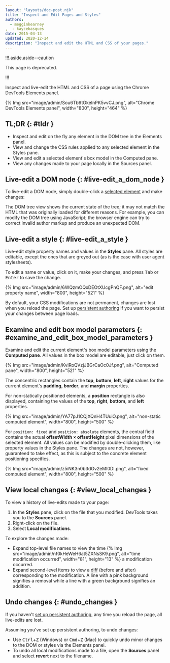 ```yaml
---
layout: "layouts/doc-post.njk"
title: "Inspect and Edit Pages and Styles"
authors:
  - megginkearney
,  - kaycebasques
date: 2015-04-13
updated: 2020-12-14
description: "Inspect and edit the HTML and CSS of your pages."
---
```


!!!.aside.aside--caution

This page is deprecated.

!!!

Inspect and live-edit the HTML and CSS of a page using the Chrome DevTools Elements panel.

{% Img src="image/admin/Sou6Tb9tOkeInPK5vvCJ.png", alt="Chrome DevTools Elements panel", width="800", height="464" %}

## TL;DR {: #tldr }

- Inspect and edit on the fly any element in the DOM tree in the Elements panel.
- View and change the CSS rules applied to any selected element in the Styles pane.
- View and edit a selected element's box model in the Computed pane.
- View any changes made to your page locally in the Sources panel.

## Live-edit a DOM node {: #live-edit_a_dom_node }

To live-edit a DOM node, simply double-click a [selected element][1] and make changes:

The DOM tree view shows the current state of the tree; it may not match the HTML that was originally
loaded for different reasons. For example, you can modify the DOM tree using JavaScript; the browser
engine can try to correct invalid author markup and produce an unexpected DOM.

## Live-edit a style {: #live-edit_a_style }

Live-edit style property names and values in the **Styles** pane. All styles are editable, except
the ones that are greyed out (as is the case with user agent stylesheets).

To edit a name or value, click on it, make your changes, and press <kbd class="kbd">Tab</kbd> or
<kbd class="kbd">Enter</kbd> to save the change.

{% Img src="image/admin/6WQzmOQxDEOtXUcgPnQF.png", alt="edit property name", width="800", height="521" %}

By default, your CSS modifications are not permanent, changes are lost when you reload the page. Set
up [persistent authoring][2] if you want to persist your changes between page loads.

## Examine and edit box model parameters {: #examine_and_edit_box_model_parameters }

Examine and edit the current element's box model parameters using the **Computed pane**. All values
in the box model are editable, just click on them.

{% Img src="image/admin/KvIRoQVzjJBGrCaOc0Jf.png", alt="Computed pane", width="800", height="521" %}

The concentric rectangles contain the **top**, **bottom**, **left**, **right** values for the
current element's **padding**, **border**, and **margin** properties.

For non-statically positioned elements, a **position** rectangle is also displayed, containing the
values of the **top**, **right**, **bottom**, and **left** properties.

{% Img src="image/admin/YA77pJ1CQjXQnH4TUuiO.png", alt="non-static computed element", width="800", height="500" %}

For `position: fixed` and `position: absolute` elements, the central field contains the actual
**offsetWidth × offsetHeight** pixel dimensions of the selected element. All values can be modified
by double-clicking them, like property values in the Styles pane. The changes are not, however,
guaranteed to take effect, as this is subject to the concrete element positioning specifics.

{% Img src="image/admin/z5iNK3n0b3dGv2eMI0DI.png", alt="fixed computed element", width="800", height="500" %}

## View local changes {: #view_local_changes }

To view a history of live-edits made to your page:

1.  In the **Styles** pane, click on the file that you modified. DevTools takes you to the
    **Sources** panel.
2.  Right-click on the file.
3.  Select **Local modifications**.

To explore the changes made:

- Expand top-level file names to view the time
  {% Img src="image/admin/nf0kHeWeH6at5ZXNsSK9.png", alt="time modification occurred", width="81", height="13" %} a
  modification occurred.
- Expand second-level items to view a [diff][3] (before and after) corresponding to the
  modification. A line with a pink background signifies a removal while a line with a green
  background signifies an addition.

## Undo changes {: #undo_changes }

If you haven't [set up persistent authoring][4], any time you reload the page, all live-edits are
lost.

Assuming you've set up persistent authoring, to undo changes:

- Use <kbd class="kbd">Ctrl</kbd>+<kbd class="kbd">Z</kbd> (Windows) or
  <kbd class="kbd">Cmd</kbd>+<kbd class="kbd">Z</kbd> (Mac) to quickly undo minor changes to the DOM
  or styles via the Elements panel.
- To undo all local modifications made to a file, open the **Sources** panel and select **revert**
  next to the filename.

[1]: #inspect-an-element
[2]: /web/tools/setup/setup-workflow
[3]: https://en.wikipedia.org/wiki/Diff
[4]: /web/tools/setup/setup-workflow

